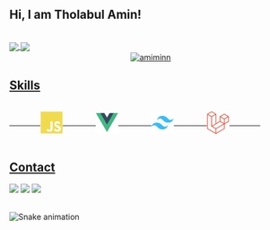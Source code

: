 ## Hi, I am Tholabul Amin! 
</br>

 <div>
  <a href="https://github.com/amiminn">
   <img align="center" height="170" src="https://github-readme-stats.vercel.app/api/top-langs/?username=amiminn&layout=compact&langs_count=16&theme=dracula"/>
  <img align="center" src="https://github-readme-stats.vercel.app/api?username=amiminn&show_icons=true&theme=dracula&include_all_commits=true&count_private=true&hide=issues"/>
</div>
<div style="text-align: center">
 <img align="center" src="https://github-readme-streak-stats.herokuapp.com/?user=amiminn&theme=dark&background=0d1117&date_format=M%20j%5B%2C%20Y%5D" alt="amiminn" />
</div>
 
 ## Skills
<div style="display: inline_block"><br>
 &nbsp;&nbsp;&nbsp;&nbsp;&nbsp;&nbsp;&nbsp;&nbsp;&nbsp;&nbsp;&nbsp;&nbsp;&nbsp;
  <img height="40" align="center" alt="Erica-Js" height="30" width="40" src="https://raw.githubusercontent.com/devicons/devicon/master/icons/javascript/javascript-plain.svg">
 &nbsp;&nbsp;&nbsp;&nbsp;&nbsp;&nbsp;&nbsp;&nbsp;&nbsp;&nbsp;&nbsp;&nbsp;&nbsp;
  <img height="40" align="center" alt="Erica-React" height="30" width="40" src="https://raw.githubusercontent.com/devicons/devicon/master/icons/vuejs/vuejs-original.svg">
 &nbsp;&nbsp;&nbsp;&nbsp;&nbsp;&nbsp;&nbsp;&nbsp;&nbsp;&nbsp;&nbsp;&nbsp;&nbsp;
  <img height="40" align="center" alt="Erica-Redux" height="30" width="40" src="https://raw.githubusercontent.com/devicons/devicon/master/icons/tailwindcss/tailwindcss-original.svg">
 &nbsp;&nbsp;&nbsp;&nbsp;&nbsp;&nbsp;&nbsp;&nbsp;&nbsp;&nbsp;&nbsp;&nbsp;&nbsp;
  <img height="40" align="center" alt="Erica-Redux" height="30" width="40" src="https://raw.githubusercontent.com/devicons/devicon/master/icons/laravel/laravel-original.svg">
 &nbsp;&nbsp;&nbsp;&nbsp;&nbsp;&nbsp;&nbsp;&nbsp;&nbsp;&nbsp;&nbsp;&nbsp;&nbsp;
</div>
  
</br>

## Contact 
<div> 
  <a href="https://www.linkedin.com/in/tholabul-amin" target="_blank"><img src="https://img.shields.io/badge/-LinkedIn-%230077B5?style=for-the-badge&logo=linkedin&logoColor=white" target="_blank"></a> 
  <a href="https://instagram.com/yoamiminn" target="_blank"><img src="https://img.shields.io/badge/-Instagram-%23E4405F?style=for-the-badge&logo=instagram&logoColor=white" target="_blank"></a>
  <a href = "mailto:tholabul.amin@gmail.com"><img src="https://img.shields.io/badge/-Gmail-%23333?style=for-the-badge&logo=gmail&logoColor=white" target="_blank"></a>
 </br>
</br>
 
  ![Snake animation](https://github.com/eagrundy/eagrundy/blob/output/github-contribution-grid-snake.svg)
 
</div>
